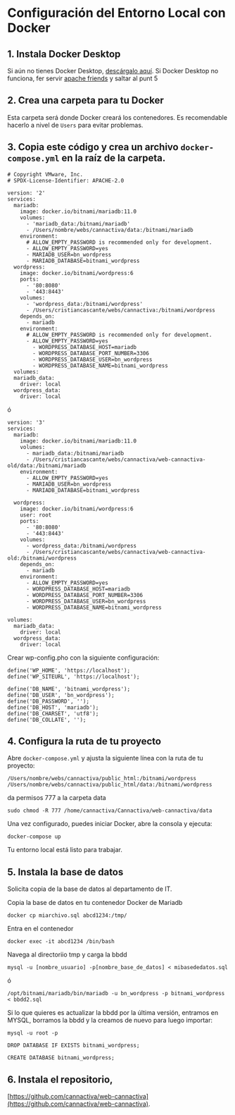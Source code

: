 # Configuración del Entorno Local con Docker

## 1. Instala Docker Desktop
Si aún no tienes Docker Desktop, [descárgalo aquí](https://www.docker.com/products/docker-desktop).
Si Docker Desktop no funciona, fer servir [apache friends](https://www.apachefriends.org/)  y saltar al punt 5

## 2. Crea una carpeta para tu Docker
Esta carpeta será donde Docker creará los contenedores. Es recomendable hacerlo a nivel de `Users` para evitar problemas.

## 3. Copia este código y crea un archivo `docker-compose.yml` en la raíz de la carpeta.

```
# Copyright VMware, Inc.
# SPDX-License-Identifier: APACHE-2.0

version: '2'
services:
  mariadb:
    image: docker.io/bitnami/mariadb:11.0
    volumes:
      - 'mariadb_data:/bitnami/mariadb'
      - /Users/nombre/webs/cannactiva/data:/bitnami/mariadb
    environment:
      # ALLOW_EMPTY_PASSWORD is recommended only for development.
      - ALLOW_EMPTY_PASSWORD=yes
      - MARIADB_USER=bn_wordpress
      - MARIADB_DATABASE=bitnami_wordpress
  wordpress:
    image: docker.io/bitnami/wordpress:6
    ports:
      - '80:8080'
      - '443:8443'
    volumes:
      - 'wordpress_data:/bitnami/wordpress'
      - /Users/cristiancascante/webs/cannactiva:/bitnami/wordpress
    depends_on:
      - mariadb
    environment:
      # ALLOW_EMPTY_PASSWORD is recommended only for development.
      - ALLOW_EMPTY_PASSWORD=yes
        - WORDPRESS_DATABASE_HOST=mariadb
        - WORDPRESS_DATABASE_PORT_NUMBER=3306
        - WORDPRESS_DATABASE_USER=bn_wordpress
        - WORDPRESS_DATABASE_NAME=bitnami_wordpress
  volumes:
  mariadb_data:
    driver: local
  wordpress_data:
    driver: local

```
ó
```
version: '3'
services:
  mariadb:
    image: docker.io/bitnami/mariadb:11.0
    volumes:
      - mariadb_data:/bitnami/mariadb
      - /Users/cristiancascante/webs/cannactiva/web-cannactiva-old/data:/bitnami/mariadb
    environment:
      - ALLOW_EMPTY_PASSWORD=yes
      - MARIADB_USER=bn_wordpress
      - MARIADB_DATABASE=bitnami_wordpress

  wordpress:
    image: docker.io/bitnami/wordpress:6
    user: root
    ports:
      - '80:8080'
      - '443:8443'
    volumes:
      - wordpress_data:/bitnami/wordpress
      - /Users/cristiancascante/webs/cannactiva/web-cannactiva-old:/bitnami/wordpress
    depends_on:
      - mariadb
    environment:
      - ALLOW_EMPTY_PASSWORD=yes
      - WORDPRESS_DATABASE_HOST=mariadb
      - WORDPRESS_DATABASE_PORT_NUMBER=3306
      - WORDPRESS_DATABASE_USER=bn_wordpress
      - WORDPRESS_DATABASE_NAME=bitnami_wordpress

volumes:
  mariadb_data:
    driver: local
  wordpress_data:
    driver: local
```

Crear wp-config.pho con la siguiente configuración:

```
define('WP_HOME', 'https://localhost');
define('WP_SITEURL', 'https://localhost');

define('DB_NAME', 'bitnami_wordpress');
define('DB_USER', 'bn_wordpress');
define('DB_PASSWORD', '');
define('DB_HOST', 'mariadb');
define('DB_CHARSET', 'utf8');
define('DB_COLLATE', '');	
```

## 4. Configura la ruta de tu proyecto
Abre `docker-compose.yml` y ajusta la siguiente línea con la ruta de tu proyecto:

```
/Users/nombre/webs/cannactiva/public_html:/bitnami/wordpress
/Users/nombre/webs/cannactiva/public_html/data:/bitnami/wordpress
```

da permisos 777 a la carpeta data

```
sudo chmod -R 777 /home/cannactiva/Cannactiva/web-cannactiva/data
```
Una vez configurado, puedes iniciar Docker, abre la consola y ejecuta:

```
docker-compose up
```

Tu entorno local está listo para trabajar.


## 5. Instala la base de datos
Solicita copia de la base de datos al departamento de IT.

Copia la base de datos en tu contenedor Docker de Mariadb

```
docker cp miarchivo.sql abcd1234:/tmp/
```
Entra en el contenedor

```
docker exec -it abcd1234 /bin/bash
```

Navega al directoriio tmp y carga la bbdd

```
mysql -u [nombre_usuario] -p[nombre_base_de_datos] < mibasededatos.sql
```
ó
```
/opt/bitnami/mariadb/bin/mariadb -u bn_wordpress -p bitnami_wordpress < bbdd2.sql
```

Si lo que quieres es actualizar la bbdd por la última versión, entramos en MYSQL, borramos la bbdd y la creamos de nuevo para luego importar:
```
mysql -u root -p
```
```
DROP DATABASE IF EXISTS bitnami_wordpress;
```
```
CREATE DATABASE bitnami_wordpress;
```


## 6. Instala el repositorio, 
[https://github.com/cannactiva/web-cannactiva](https://github.com/cannactiva/web-cannactiva).



